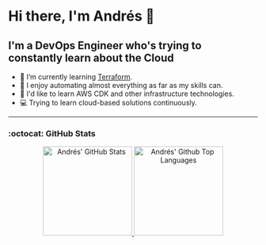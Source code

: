 # Hi there, I'm Andrés 👋

## I'm a DevOps Engineer who's trying to constantly learn about the Cloud

- 🌱 I’m currently learning [Terraform](https://www.terraform.io/).
- 🤖 I enjoy automating almost everything as far as my skills can.
- 🤔 I'd like to learn AWS CDK and other infrastructure technologies.
- 💻 Trying to learn cloud-based solutions continuously.

---

### :octocat: GitHub Stats

<div align="center">
  <a href="https://github.com/afgalvan#user-62343874-pinned-items-reorder-form">
    <img alt="Andrés' GitHub Stats" height="180rem" src="https://github-readme-stats.vercel.app/api?username=afgalvan&count_private=true&show_icons=true&include_all_commits=true&hide_border=true&title_color=ffff&icon_color=58a6ff&text_color=c9d1d9&bg_color=0d1117" />
  </a>
  <a href="https://github.com/afgalvan?tab=repositories&type=source">
    <img alt= "Andrés' Github Top Languages" height="180rem" src="https://github-readme-stats.vercel.app/api/top-langs/?username=afgalvan&layout=compact&hide_border=true&title_color=ffff&icon_color=58a6ff&text_color=c9d1d9&bg_color=0d1117&langs_count=6" />
  </a>
</div>
